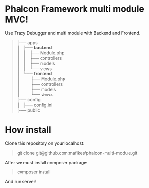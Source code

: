 Phalcon Framework multi module MVC!
===
Use Tracy Debugger and multi module with Backend and Frontend.

<blockquote>
├── apps <br>
│   ├── <b>backend</b> <br>
│   │   ├── Module.php <br>
│   │   ├── controllers <br>
│   │   ├── models <br>
│   │   └── views <br>
│   └── <b>frontend</b> <br>
│         ├── Module.php <br>
│         ├── controllers <br>
│         ├── models <br>
│         └── views <br>
├── config <br>
│   ├── config.ini <br>
├── public <br>
</blockquote>

How install
=

Clone this repository on your localhost:
<blockquote>
git clone git@github.com:mafikes/phalcon-multi-module.git
</blockquote>

After we must install composer package:
<blockquote>
composer install
</blockquote>

And run server!
 
